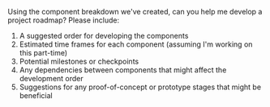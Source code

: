 Using the component breakdown we've created, can you help me develop a project roadmap? Please include:
1. A suggested order for developing the components
2. Estimated time frames for each component (assuming I'm working on this part-time)
3. Potential milestones or checkpoints
4. Any dependencies between components that might affect the development order
5. Suggestions for any proof-of-concept or prototype stages that might be beneficial